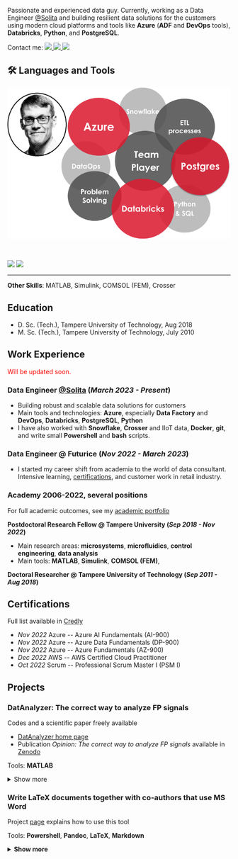 <!-- # Data Engineer [@Solita](https://www.solita.fi/), PhD -->
Passionate and experienced data guy. Currently, working as a Data Engineer [@Solita](https://www.solita.fi/) and building resilient data solutions for the customers using modern cloud platforms and tools like **Azure** (**ADF** and **DevOps** tools), **Databricks**, **Python**, and **PostgreSQL**.


<div align="left">
  Contact me: 

  <a href="mailto:maki.antti.j@gmail.com">
    <img src="https://img.shields.io/badge/Gmail-333333?style=for-the-badge&logo=gmail&logoColor=red" />
  </a>
  <a href="https://www.linkedin.com/in/antti-juhana-maki/" target="_blank">
    <img src="https://img.shields.io/badge/LinkedIn-0077B5?style=for-the-badge&logo=linkedin&logoColor=white" target="_blank" />
  </a>
  <a href="https://anahill.github.io/" target="_blank">
    <img src="https://img.shields.io/badge/GitHub-%23121011.svg?style=for-the-badge&logo=github&logoColor=white" target="_blank" />
  </a>
</div>

## 🛠️ Languages and Tools
![my_expertise](pics/bubble_expertise.png)

<br>
<p align="left">
<!-- https://github.com/tandpfun/skill-icons#readme -->
  <img src="https://skillicons.dev/icons?i=azure,postgres" />
  <img src="https://skillicons.dev/icons?i=python,powershell,bash" />
  <!-- <img src="https://skillicons.dev/icons?i=azure, adf,databricks,postgres" />
  <img src="https://skillicons.dev/icons?i=python,sql,spark,powershell,bash" /> -->
</p>
<hr>

**Other Skills**: MATLAB, Simulink, COMSOL (FEM), Crosser

## Education
- D. Sc. (Tech.), Tampere University of Technology, Aug 2018
- M. Sc. (Tech.), Tampere University of Technology, July 2010

## Work Experience
<!-- TODO:  -->
<span style="color:red">Will be updated soon.</span>

### **Data Engineer [@Solita](https://www.solita.fi/) (_March 2023 - Present_)**
- Building robust and scalable data solutions for customers
- Main tools and technologies: **Azure**, especially **Data Factory** and **DevOps**, **Databricks**, **PostgreSQL**, **Python**
- I have also worked with **Snowflake**, **Crosser** and IIoT data, **Docker**, **git**, and write small **Powershell** and **bash** scripts.

### **Data Engineer @ Futurice (_Nov 2022 - March 2023_)**
- I started my career shift from academia to the world of data consultant. Intensive learning, [certifications](#Certifications), and customer work in retail industry. 

### **Academy 2006-2022, several positions**
For full academic outcomes, see my [academic portfolio](https://anahill.github.io/) 


**Postdoctoral Research Fellow @ Tampere University (_Sep 2018 - Nov 2022_)**
- Main research areas: **microsystems**, **microfluidics**, **control engineering**, **data analysis**
- Main tools: **MATLAB**, **Simulink**, **COMSOL (FEM)**, 

**Doctoral Researcher @ Tampere University of Technology (_Sep 2011 - Aug 2018_)**




## Certifications
Full list available in [Credly](https://www.credly.com/users/antti-juhana-maki)
- *Nov 2022* Azure -- Azure AI Fundamentals (AI-900)
- *Nov 2022* Azure -- Azure Data Fundamentals (DP-900)
- *Nov 2022* Azure -- Azure Fundamentals (AZ-900)
- *Dec 2022* AWS -- AWS Certified Cloud Practitioner
- *Oct 2022* Scrum -- Professional Scrum Master I (PSM I)

## Projects

### DatAnalyzer: The correct way to analyze FP signals
Codes and a scientific paper freely available
- [DatAnalyzer home page](https://github.com/AnaHill/DatAnalyzer)  
- Publication _Opinion: The correct way to analyze FP signals_ available in [Zenodo](https://doi.org/10.5281/zenodo.10205591)

Tools: **MATLAB**

<details>
  <summary> Show more </summary>   

Developed method and tool (_DatAnalyzer_) to analyze field potential (FP) signals from 2D human induced pluripotent stem cells derived cardiomyocyte (hiPSC-CM) cultures. I summarized how FP signals have been analyzed various, sometimes even contradictory, ways in the literature, and proposed my own methdod that could be considered.

![DatAnalyzer in action](/pics/DatAnalyzer.png)

</details>


### Write LaTeX documents together with co-authors that use MS Word
Project [page](https://github.com/AnaHill/Write-LaTeX-documents-using-Word) explains how to use this tool

Tools: **Powershell**, **Pandoc**, **LaTeX**, **Markdown**

<details>
  <summary><strong>Show more</strong></summary>
  <p>
    Do you want to use LaTeX for your (scientific) paper but struggle because your co-authors, such as your supervisor, prefer Word? This tool is for you!
  </p>
  <p>
    Minimize the hassle of exporting files in different formats and copy-pasting text between LaTeX and Word, while still being able to write LaTeX documents and publish high-quality papers.
  </p>
  <p>
    For example, this paper, freely available 
    <a href="https://ieeexplore.ieee.org/document/10242335" target="_blank">here</a>, 
    was written using this tool:
  </p>
  <blockquote>
    <strong>A.-J. Mäki, J. T. Koivumäki, J. Hyttinen, and P. Kallio</strong><br>
    "Simulation-Based Study of Control Strategies for Beating of Human Cardiomyocyte Cultures,"<br>
    <em>IEEE Transactions on Automation Science and Engineering</em>,<br>
    DOI: <a href="https://doi.org/10.1109/TASE.2023.3309668" target="_blank">10.1109/TASE.2023.3309668</a>.
  </blockquote>
  <p>
    <img src="/pics/write_latex_documents_with_Word.png" alt="How to write LaTeX documents using Word" style="max-width: 100%; height: auto;">
  </p>
</details>
